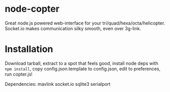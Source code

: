 node-copter
===========

Great node.js powered web-interface for your tri/quad/hexa/octa/helicopter. Socket.io makes communication silky smooth, even over 3g-link.

Installation
===========

Download tarball, extract to a spot that feels good, install node deps with `npm install`, copy config.json.template to config.json, edit to preferences, run copter.js!

Dependencies:
	mavlink
	socket.io
	sqlite3
	serialport
